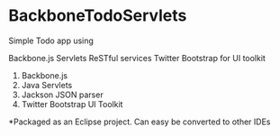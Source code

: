 BackboneTodoServlets
====================

Simple Todo app using

Backbone.js
Servlets ReSTful services
Twitter Bootstrap for UI toolkit

<ol>
    <li>Backbone.js</li>
    <li>Java Servlets</li>
    <li>Jackson JSON parser</li>
    <li>Twitter Bootstrap UI Toolkit</li>
</ol>

*Packaged as an Eclipse project.  Can easy be converted to other IDEs

